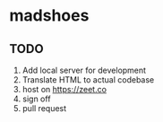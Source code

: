 # madshoes

## TODO
1. Add local server for development 
2. Translate HTML to actual codebase 
3. host on https://zeet.co 
4. sign off
5. pull request 


